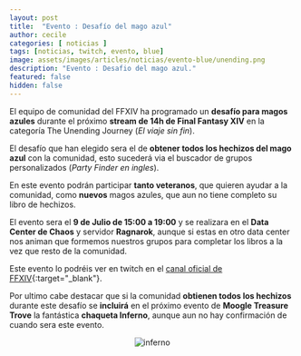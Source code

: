 ```yaml
---
layout: post
title:  "Evento : Desafío del mago azul"
author: cecile
categories: [ noticias ]
tags: [noticias, twitch, evento, blue]
image: assets/images/articles/noticias/evento-blue/unending.png
description: "Evento : Desafio del mago azul."
featured: false
hidden: false
---
```

El equipo de comunidad del FFXIV ha programado un **desafío para magos azules** durante el próximo **stream de 14h de Final Fantasy XIV** en la categoría The Unending Journey (*El viaje sin fin*).

El desafío que han elegido sera el de **obtener todos los hechizos del mago azul** con la comunidad, esto sucederá via el buscador de grupos personalizados (*Party Finder en ingles*).

En este evento podrán participar **tanto veteranos**, que quieren ayudar a la comunidad, como **nuevos** magos azules, que aun no tiene completo su libro de hechizos.

El evento sera el **9 de Julio de 15:00 a 19:00** y se realizara  en el **Data Center de Chaos** y servidor **Ragnarok**, aunque si estas en otro data center nos animan que formemos nuestros grupos para completar los libros a la vez que resto de la comunidad. 

Este evento lo podréis ver en twitch en el [canal oficial de FFXIV](https://www.twitch.tv/finalfantasyxiv){:target="_blank"}.

Por ultimo cabe destacar que si la comunidad **obtienen todos los hechizos** durante este desafío se **incluirá** en el próximo evento de **Moogle Treasure Trove** la fantástica **chaqueta Inferno**, aunque aun no hay confirmación de cuando sera este evento.

<p align="center"><img src="{{ site.baseurl }}/assets/images/articles/noticias/evento-blue/inferno.png" alt="inferno"/></p>

